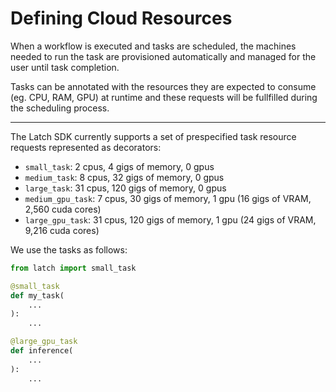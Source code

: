 # Defining Cloud Resources

When a workflow is executed and tasks are scheduled, the machines needed to run
the task are provisioned automatically and managed for the user until task
completion.

Tasks can be annotated with the resources they are expected to consume (eg. CPU,
RAM, GPU) at runtime and these requests will be fullfilled during the scheduling
process.

---

The Latch SDK currently supports a set of prespecified task resource requests
represented as decorators:

* `small_task`: 2 cpus, 4 gigs of memory, 0 gpus
* `medium_task`: 8 cpus, 32 gigs of memory, 0 gpus
* `large_task`: 31 cpus, 120 gigs of memory, 0 gpus
* `medium_gpu_task`: 7 cpus, 30 gigs of memory, 1 gpu (16 gigs of VRAM, 2,560 cuda cores)
* `large_gpu_task`: 31 cpus, 120 gigs of memory, 1 gpu (24 gigs of VRAM, 9,216 cuda cores)

We use the tasks as follows:

```python
from latch import small_task

@small_task
def my_task(
    ...
):
    ...

@large_gpu_task
def inference(
    ...
):
    ...
```
